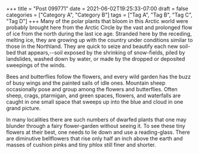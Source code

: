 +++
title = "Post 099771"
date = 2021-06-02T19:25:33-07:00
draft = false
categories = ["Category A", "Category B"]
tags = ["Tag A", "Tag B", "Tag C", "Tag D"]
+++
Many of the polar plants that bloom in this Arctic world were probably brought here from the Arctic Circle by the vast and prolonged flow of ice from the north during the last ice age. Stranded here by the receding, melting ice, they are growing up with the country under conditions similar to those in the Northland. They are quick to seize and beautify each new soil-bed that appears,--soil exposed by the shrinking of snow-fields, piled by landslides, washed down by water, or made by the dropped or deposited sweepings of the winds.

Bees and butterflies follow the flowers, and every wild garden has the buzz of busy wings and the painted sails of idle ones. Mountain sheep occasionally pose and group among the flowers and butterflies. Often sheep, crags, ptarmigan, and green spaces, flowers, and waterfalls are caught in one small space that sweeps up into the blue and cloud in one grand picture.

In many localities there are such numbers of dwarfed plants that one may blunder through a fairy flower-garden without seeing it. To see these tiny flowers at their best, one needs to lie down and use a reading-glass. There are diminutive bellflowers that rise only half an inch above the earth and masses of cushion pinks and tiny phlox still finer and shorter.
